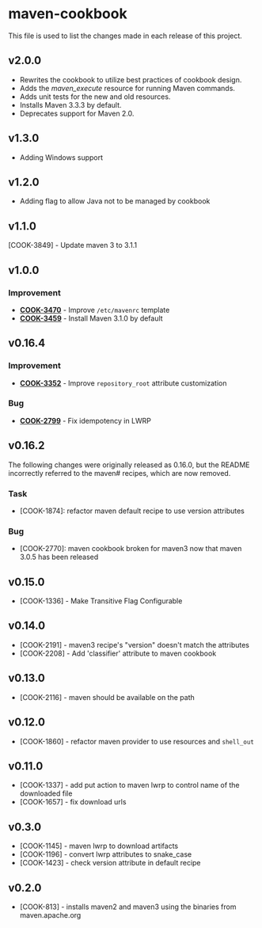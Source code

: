 maven-cookbook
==============
This file is used to list the changes made in each release
of this project.

v2.0.0
------
- Rewrites the cookbook to utilize best practices of cookbook design.
- Adds the *maven_execute* resource for running Maven commands.
- Adds unit tests for the new and old resources.
- Installs Maven 3.3.3 by default.
- Deprecates support for Maven 2.0.

v1.3.0
------
- Adding Windows support

v1.2.0
------
- Adding flag to allow Java not to be managed by cookbook

v1.1.0
------
[COOK-3849] - Update maven 3 to 3.1.1


v1.0.0
------
### Improvement
- **[COOK-3470](https://tickets.chef.io/browse/COOK-3470)** - Improve `/etc/mavenrc` template
- **[COOK-3459](https://tickets.chef.io/browse/COOK-3459)** - Install Maven 3.1.0 by default

v0.16.4
-------
### Improvement
- **[COOK-3352](https://tickets.chef.io/browse/COOK-3352)** - Improve `repository_root` attribute customization

### Bug
- **[COOK-2799](https://tickets.chef.io/browse/COOK-2799)** - Fix idempotency in LWRP

v0.16.2
-------
The following changes were originally released as 0.16.0, but the README incorrectly referred to the maven# recipes, which are now removed.

### Task
- [COOK-1874]: refactor maven default recipe to use version attributes

### Bug
- [COOK-2770]: maven cookbook broken for maven3 now that maven 3.0.5 has been released

v0.15.0
-------
- [COOK-1336] - Make Transitive Flag Configurable

v0.14.0
-------
- [COOK-2191] - maven3 recipe's "version" doesn't match the attributes
- [COOK-2208] - Add 'classifier' attribute to maven cookbook

v0.13.0
-------
- [COOK-2116] - maven should be available on the path

v0.12.0
-------
- [COOK-1860] - refactor maven provider to use resources and `shell_out`

v0.11.0
-------
- [COOK-1337] - add put action to maven lwrp to control name of the downloaded file
- [COOK-1657] - fix download urls

v0.3.0
------
- [COOK-1145] - maven lwrp to download artifacts
- [COOK-1196] - convert lwrp attributes to snake_case
- [COOK-1423] - check version attribute in default recipe

v0.2.0
------
- [COOK-813] - installs maven2 and maven3 using the binaries from maven.apache.org
